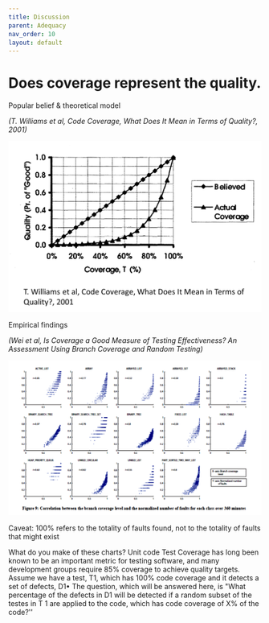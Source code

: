 ```yaml
---
title: Discussion
parent: Adequacy
nav_order: 10
layout: default
---
```


# Does coverage represent the quality.


Popular belief & theoretical model

*(T. Williams et al, Code Coverage, What Does It Mean in Terms of Quality?, 2001)*

![Theoretical model](image-5.png)


Empirical findings

*(Wei et al, Is Coverage a Good Measure of Testing Effectiveness? An Assessment Using Branch Coverage and Random Testing)*

![Experiments](image-6.png)

Caveat: 100% refers to the totality of faults found, not to the totality of faults that might exist


What do you make of these charts? Unit code Test Coverage has long been known to be an important metric for testing software, and many development groups require 85% coverage to achieve quality targets. Assume we have a test, T1, which has 100% code coverage and it detects a set of defects, D1• The question, which will be answered here, is "What percentage of the defects in D1 will be detected if a random subset of the testes in T 1 are applied to the code, which has code coverage of X% of the code?''
